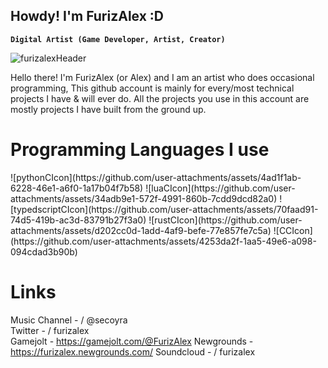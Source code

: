 ## Howdy! I'm FurizAlex :D
**`Digital Artist (Game Developer, Artist, Creator)`**

![furizalexHeader](https://github.com/user-attachments/assets/ede51c99-b186-4d8f-9e3d-3af0fb67a1aa)

Hello there! I'm FurizAlex (or Alex) and I am an artist who does occasional programming,
This github account is mainly for every/most technical projects I have & will ever do.
All the projects you use in this account are mostly projects I have built from the ground up.

# Programming Languages I use
<p>
  ![pythonCIcon](https://github.com/user-attachments/assets/4ad1f1ab-6228-46e1-a6f0-1a17b04f7b58)
  ![luaCIcon](https://github.com/user-attachments/assets/34adb9e1-572f-4991-860b-7cdd9dcd82a0)
  ![typedscriptCIcon](https://github.com/user-attachments/assets/70faad91-74d5-419b-ac3d-83791b27f3a0)
  ![rustCIcon](https://github.com/user-attachments/assets/d202cc0d-1add-4af9-befe-77e857fe7c5a)
  ![CCIcon](https://github.com/user-attachments/assets/4253da2f-1aa5-49e6-a098-094cdad3b90b)
</p>

# Links
Music Channel -    / @secoyra  
Twitter -   / furizalex  
Gamejolt - https://gamejolt.com/@FurizAlex
Newgrounds - https://furizalex.newgrounds.com/
Soundcloud -   / furizalex  
